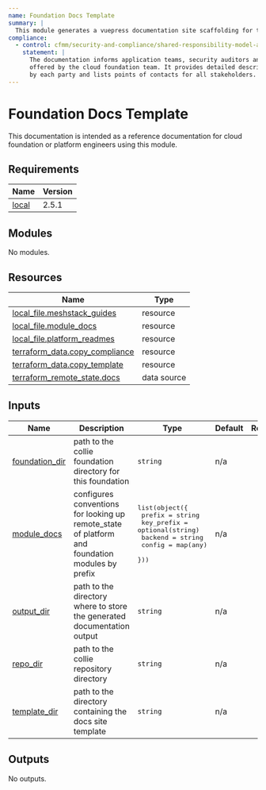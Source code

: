```yaml
---
name: Foundation Docs Template
summary: |
  This module generates a vuepress documentation site scaffolding for this cloudfoundation.
compliance:
  - control: cfmm/security-and-compliance/shared-responsibility-model-alignment
    statement: |
      The documentation informs application teams, security auditors and other stakeholders about the landing zones
      offered by the cloud foundation team. It provides detailed descriptions of responsibilities to be carried
      by each party and lists points of contacts for all stakeholders.
---
```


# Foundation Docs Template

This documentation is intended as a reference documentation for cloud foundation or platform engineers using this module.

<!-- BEGIN_TF_DOCS -->
## Requirements

| Name | Version |
|------|---------|
| <a name="requirement_local"></a> [local](#requirement\_local) | 2.5.1 |

## Modules

No modules.

## Resources

| Name | Type |
|------|------|
| [local_file.meshstack_guides](https://registry.terraform.io/providers/hashicorp/local/2.5.1/docs/resources/file) | resource |
| [local_file.module_docs](https://registry.terraform.io/providers/hashicorp/local/2.5.1/docs/resources/file) | resource |
| [local_file.platform_readmes](https://registry.terraform.io/providers/hashicorp/local/2.5.1/docs/resources/file) | resource |
| [terraform_data.copy_compliance](https://registry.terraform.io/providers/hashicorp/terraform/latest/docs/resources/data) | resource |
| [terraform_data.copy_template](https://registry.terraform.io/providers/hashicorp/terraform/latest/docs/resources/data) | resource |
| [terraform_remote_state.docs](https://registry.terraform.io/providers/hashicorp/terraform/latest/docs/data-sources/remote_state) | data source |

## Inputs

| Name | Description | Type | Default | Required |
|------|-------------|------|---------|:--------:|
| <a name="input_foundation_dir"></a> [foundation\_dir](#input\_foundation\_dir) | path to the collie foundation directory for this foundation | `string` | n/a | yes |
| <a name="input_module_docs"></a> [module\_docs](#input\_module\_docs) | configures conventions for looking up remote\_state of platform and foundation modules by prefix | <pre>list(object({<br>    prefix     = string<br>    key_prefix = optional(string)<br>    backend    = string<br>    config     = map(any)<br>  }))</pre> | n/a | yes |
| <a name="input_output_dir"></a> [output\_dir](#input\_output\_dir) | path to the directory where to store the generated documentation output | `string` | n/a | yes |
| <a name="input_repo_dir"></a> [repo\_dir](#input\_repo\_dir) | path to the collie repository directory | `string` | n/a | yes |
| <a name="input_template_dir"></a> [template\_dir](#input\_template\_dir) | path to the directory containing the docs site template | `string` | n/a | yes |

## Outputs

No outputs.
<!-- END_TF_DOCS -->